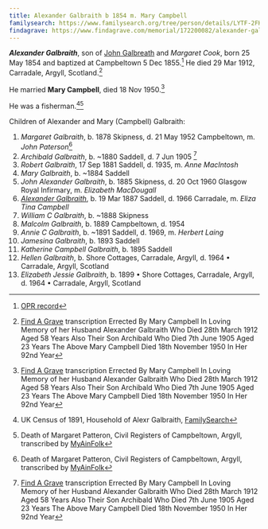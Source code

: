 ```yaml
---
title: Alexander Galbraith b 1854 m. Mary Campbell
familysearch: https://www.familysearch.org/tree/person/details/LYTF-2FH
findagrave: https://www.findagrave.com/memorial/172200082/alexander-galbraith
---
```

***Alexander Galbraith***, son of [John Galbreath](galbreath-john-1821.md) and *Margaret Cook*, born 25 May 1854 and baptized at Campbeltown 5 Dec 1855.[^birth] He died 29 Mar 1912, Carradale, Argyll, Scotland.[^death]

He married **Mary Campbell**, died 18 Nov 1950.[^death]

He was a fisherman.[^census-1891][^margaret-death]

Children of Alexander and Mary (Campbell) Galbraith:

1. *Margaret Galbraith*, b. 1878 Skipness, d. 21 May 1952 Campbeltown, m. *John Paterson*[^margaret-death]
2. *Archibald Galbraith*, b. ~1880 Saddell, d. 7 Jun 1905 [^death]
3. *Robert Galbraith*, 17 Sep 1881 Saddell, d. 1935, m. *Anne MacIntosh*
4. *Mary Galbraith*, b. ~1884 Saddell
5. *John Alexander Galbraith*, b. 1885 Skipness, d. 20 Oct 1960 Glasgow Royal Infirmary, m. *Elizabeth MacDougall*
6. *[Alexander Galbraith](galbraith-alexander-1887.md)*, b. 19 Mar 1887 Saddell, d. 1966 Carradale, m. *Eliza Tina Campbell*
7. *William C Galbraith*, b. ~1888 Skipness
8. *Malcolm Galbraith*, b. 1889 Campbeltown, d. 1954
9. *Annie C Galbraith*, b. ~1891 Saddell, d. 1969, m. *Herbert Laing*
10. *Jamesina Galbraith*, b. 1893 Saddell
11. *Katherine Campbell Galbraith*, b. 1895 Saddell
12. *Hellen Galbraith*, b. Shore Cottages, Carradale, Argyll, d. 1964 • Carradale, Argyll, Scotland
13. *Elizabeth Jessie Galbraith*, b. 1899 • Shore Cottages, Carradale, Argyll, d.  1964 • Carradale, Argyll, Scotland

[^birth]: [OPR record](/sources/opr-campbeltown-births.md#1854-05-25-alexander-galbraith)

[^death]: [Find A Grave](https://www.findagrave.com/memorial/172200082/alexander-galbraith) transcription
    Errected By
    Mary Campbell
    In Loving Memory of her Husband
    Alexander Galbraith
    Who Died 28th March 1912
    Aged 58 Years
    Also Their Son Archibald
    Who Died 7th June 1905
    Aged 23 Years
    The Above
    Mary Campbell
    Died 18th November 1950
    In Her 92nd Year

[^margaret-death]: Death of Margaret Patteron, Civil Registers of Campbeltown, Argyll, transcribed by [MyAinFolk](https://www.myainfolk.ca/records/18688)

[^census-1891]: UK Census of 1891, Household of Alexr Galbraith, [FamilySearch](https://www.familysearch.org/ark:/61903/1:1:KSFB-HYH)

